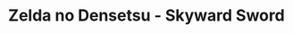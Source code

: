 --- 
title: "Zelda no Densetsu - Skyward Sword"
publishdate: "2019-2-13T16:48:46+02:00"
src: "https://365manga.net/manga/zelda-no-densetsu-skyward-sword"
image: "https://data.365manga.net/images/thumbnails/30554-zelda-no-densetsu-skyward-sword.jpg"
description: " Zelda no Densetsu - Skyward Sword manga summary: Zelda no Densetsu - Skyward Sword is an One-shot based off of the popular Nintendo Wii game of the same name. It's a prequel that tells the sealing of the main villain of the game and Link's Childhood."
---